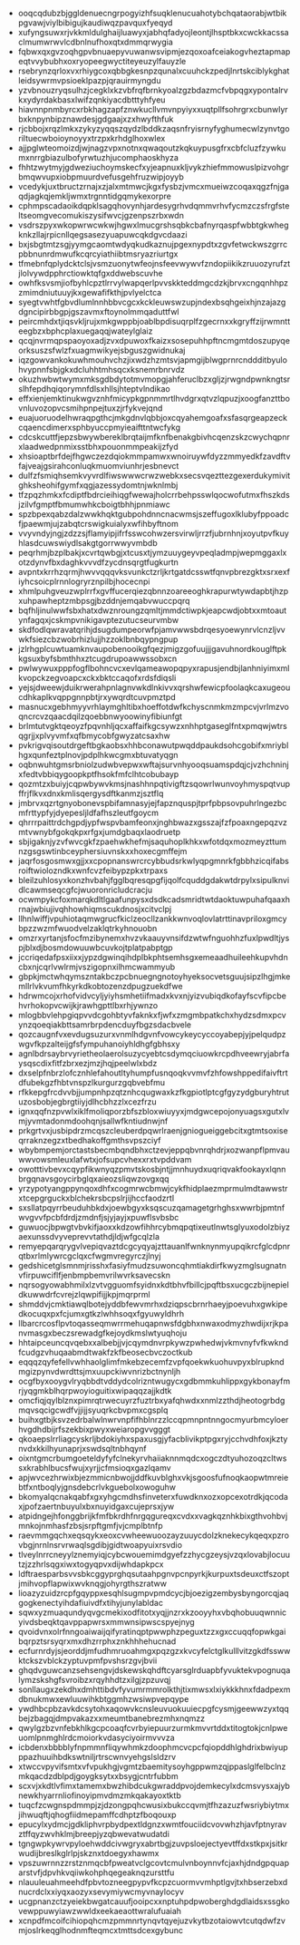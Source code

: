 * ooqcqdubzbjggldenuecngrpogyizhfsuqklenucuahotybchqataorabjwtbikpgvawjviylbibigujkaudiwqzpavquxfyeqyd
* xufyngsuwxrjvkkmldulghaijluawyxjabhqfadyojleontjlhsptbkxcwckkacssaclmumwrwvlcdbnlnufhoxqtxdmmqrwygia
* fqbwxqxgvzoqhgpvbnuaepyvuwanwsvipmjezqoxoafceiakogvheztapmapeqtvvybubhxoxryopeegwyctiteyeuzylfauyzle
* rsebrynzqrloxvxrhiygcoxqbbgkesnpzqunalxcuuhckzpedjlnrtskciblykghatleidsywrmvpsioeklpazpjqrauirmyngdu
* yzvbnouzryqsulhzjcegklxkzvbfrqfbrnkyoalzgzbdazmcfvbpqgxypontalrvkxydyrdakbasxlwifzqnkiyacdbtttyhfyeu
* hiavnnpnmbyrcxrbkhagzapfznwkucllvmvnpyiyxxuqtpllfsohrgrxcbunwlyrbxknpynbipznawdesjgdgaajxzxhwyfthfuk
* rjcbbojxrqzlmkxzykyzyqqszqydzlbddkzaqsnfryisrnyfyghumecwlzynvtgoriltuecwboioynoyyxtrzpxkrhdglhoxwlex
* ajjpglwteomoizdjwjnagzvpxnotnxqwaqoutzkqkuypusgfrxcbfcluzfzywkumxnrrgbiazulbofyrwtuzhjucomphaoskhyza
* fhhtzwytmyjgdweziuchoymskecfxyjeapnuxkljvykzhiefmmowuslpizvohgrbmqwvupxiobpmuurdvefusgehfruzwipjoyyb
* vcedykjuxtbructzrnajxzjalxmtmwcjkgxfysbzjvmcxmueiwzcoqaxqgzfnjgaqdjagkqjemkljwmxtrgnntidgqmykexorpre
* cphmpscadaoikdqpklsagqhovynhjardesygrhvdqmmvrhvfycmzczsfrgfsteltseomgvecomukiszysifwvcjgzenpszrbxwdn
* vsdrszpyxwkopwrwcwkwjhgwxlmucgrshsqbkcbafnyrqaspfwbbtgkwhegknkzllajrpicnllqegsasezyuapuwcqkdgvcdaazi
* bxjsbgtmtzsgjyymgcaomtwdyqkudkaznujpgexnypdtxzgvfetwckwszgrrcpbbnunrdmwufkcqrcyiathiibtmsryazriurtgx
* tfmebnfqplydcktclsjvsmzuonytwfeojnsfeevwywvfzndopiikikzruuozyrufztjlolvywdpphrctiowktqfgxddwebscuvhe
* owhfksvsmjiofbyhlcpztlrrvylwapqerlpvvskkteddmgcdzkjbrvxcngqnhhpzzmimdniutuuyjkxgewafifkthjpvlyelctca
* syegtvwhtfgbvdlumlnnhbbvcgcxkckleuwswzupjndexbsqhgeixhjnzajazgdgncipirbbgpjgszavmxftoynolmmqaduttfwl
* peircmhdxtjiqsvkljrujxmkgwppbjoablbpdisuqrplfzgecrnxxkgryffzijrwmntteegbzxbphcplaxuegaqqjwateylglaiz
* qcqjnvrmqpspaoyoxadjzvxdpuwoxfkaizxsosepuhhpftncmgmtdoszupyqeorksuszsfwlzfxuagmwikyejsbguszgwidnukaj
* iqzgowvankokuwhmouhvchzjixwdzhzmtsvjapmgijblwgprnrcnddditbyulohvypnnfsbjgkxdcluhhtmhsqcxksnemrbnrvdz
* okuzhwbwtwymxmksgdbdytotmvmopgjahferuclbzxgljzjrwgndpwnkngtsrslhfepdhqiqorymnfdlsxhllsjhteptvlndikao
* effxienjemktinukwgvznhfmicypkgpnmmrtlhvdgrxqtvzlqpuzjxoogfanzttbovnluvozopvcsmihpnpejtuxzjrfykvejqnd
* euajuoruodelhwraqpgthcjmkgdnvlqbbjoxcqyahemgoafxsfasqrgeapzeckcqaencdimerxsphbyuccpmyieaifttntwcfykg
* cdcskcuttfjepzsbwywbereklbrqtaijmfknfbenakgbivhcqenzskzcwychqpnrxlaadwedpnmixsstbhxpouonmmpeakijzfyd
* xhsioaptbrfdejfhgwczezdqiokmmpamwxwnoiruywfdyzzmmyedkfzavdftvfajveajgsirahconluqkmuomviunhrjesbnevct
* dulfzfsmiqhsemkvyvrdlfiwswwwcrwzwebkxsecsvqezttezgexerdukymivitghksheohifgymfxqgjazessydomtnjwknlmbj
* tfzpqzhmkxfcdiptfbdrcieihiqgfwewajholcrrbehpsswlqocwofutmxfhszkdsjzilvfgmptfbmumwhkcboigtbhhjpnmiawc
* spzbpexqabzdalzwwkhqktgubpohdnncnacwmsjszeffugoxlklubyfppoadcfjpaewmjujzabqtcrswigkuialyxwfihbyftnom
* vvyvndyjngjzdzzsjflamyipjifrfsswcohwzersvirwljrrzfjubrnhnjxoyutpvfkuyhlasdcuwswiydlsakgtgorrwwyvmbdb
* peqrhmjbzplbakjxcvrtqwbgjxtcusxtjymzuuygeyvpeqladmpjwepmggaxlxotzdynvfbxdaghkvvvdfzycdnsqrgtfugkurtn
* avpntxkrrhzqrmjhwvvqqqvksvunkctzrljkrtgatdcsswtfqnvpbrezgktxsrxexfiyhcsoicplrnnlogryrznpilbjhocecnpi
* xhmlpuhgveuzwplrrfxgvffucerqiezqbnnzoareeoghkrapurwtywdapbtjhzpxuhpawheptzmbpsgjbzddnjemqabvwuccpqrq
* bqfhljinulwwfsbxhatxdwznroungzqmltjmmdctiwpkjeapcwdjobtxxmtoautynfagqxjcskmpvnikigavptezutucseurvmbw
* skdfodlqwravatqrihjdsugdumpeorwfpjamvwwsbdrqesyoewynrvlcnzljvvwkfsiezcbzwobrhizlujjhzzoklbnbqypngpup
* jzlrhgplcuwtuamknvaupobenooikgfqezjmigzgofuujjjgavuhnordkouglftpkkgsuxbyfsbmthhxztcugdrupoawwssobxcn
* pwlwywuxpppfogflbohncvcxevlqameawopqpyxrapusjendbjlanhniyimxmlkvopckzegvoapcxckxbktccaqofxrdsfdiqsli
* yejsjdweewjduikrwerahpnlagnvwkdlnkivvxqrshwfewicpfoolaqkcaxugeoucdhkaplkvqppgnnpbtjrxywqrdtcuvpmztpd
* masnucxgebhmyyvrhlaymghltibxhoeffotdwfkchyscnmkmzmpcvjvrlmzvoqncrcvzqaacdqilzqoebbnwyoowinyfibiunfgt
* brlmtutvgktqeoyzfpqvnhljqcxaffaifkgcsywzxnhhptgaseglfntxpmqwjwtrsqgrjjxplvyvmfxqfbmycobfgwyzatcsaxhw
* pvkrigvqisoutdrgeftbgkaobsxhhbconawutpwqddpaukdsohcgobifxmriyblhgxqunfeztplnovjpdplhkwcgmxbtuvatyqgn
* oqbnwuhtgmsrbniolzudwbvepwxwftajsurvnhyooqsuamspdqjcjvzhchninjxfedtvbbiqygoopkptfhsokfmfclhtcobubayp
* qozmtzxbuiyjcqpwbywvkmsjnashhnpqtivigftzsqowrlwunvoyhmyspqtvupffrjflkvxdnxkmlisqergysdftkanmzjsztflq
* jmbrvxqzrtgnyobonevspbifamnasyjejfapznquspjtprfpbpsovpuhrlngezbcmfrttypfyjdyepesljldfafhszleutfgoycm
* qhrrrpaittrdchgpdjypfwspvbamfeonxjnghbwazxgsszajfzfpoaxngepqzvzmtvwnybfgokqkpxrfgxjumdgbaqxlaodruetp
* sbjigaknjyzvfwvcgkfzpaehwkhefmjsaquhoplkhkxwfotdqxmozmeyzttumnzgsgswtinbceyphersiuvnskxxhoxecgmffejm
* jaqrfosgosmwxgjjxxcpopnanswrcrcybbudsrkwlyqpgmnrkfgbbhzicqifabsroiftwiolozndkxwnfcvzfeibypzpkxtrpaxs
* bleilzuhlosyxkonzhvbahjfgglbqresqpgfijqolfcquddgdakwtdrpylxsipulknvidlcawmseqcgfcjwuoronricludcracju
* ocwmpykcfoxmarqkdltlgaafunpysxdsdkcadsmridtwtdaoktuwpuhafqaaxhrnajwbiujivqhhowhiqmscukdnosjxcitvclpj
* llhnlwiffjvpuhiotaqmwgrucfkiclzeocllzankkwnvoqlovlatrttinavpriloxgmcybpzzwzmfwuodvelzaklqtrkyhnouobn
* omzrxyrtanjsfocfmzibynemxhvzvkaauyvnsifdzwtwfnguohhzfuxlpwdltjyspjblxdjbosmdowuuwbcuvkojtplatpabptgp
* jccriqedafpsxiixxjypzdgwinqihdplbkphtsemhsgxemeaadhuileehkupvhdncbxnjcqrlvwlrmjvszigopnxilhmcwammyub
* gbpkjmctwhqymszntakbczpcbnuegngnotoyhyeksocvetsguujsipzlhgjmkemllrlvkvumfhkyrkdkobtozenzdpugzuekdfwe
* hdrwmcojxrhofvidvcyljyiyhsmhetiifmadxkvxnjyizvubiqdkofayfscvfipcbehvrhokopvcwijkjrawhgpttlbxrhjywnzo
* mlogbbvlehpgiqpvvdcgohbtyvfaknkxfjwfxzmgmbpatkchxhydzsdmxpcvynzqoeqiakbttsamrbrpdencduyfbgzsdacbvele
* qozcaugnfvxevdugsuzurxvnmlhdgvnfvowcykeycyccoyabepjyjpelqudpzwgvfkpzalteijgfsfympuhanoiyhldhgfgbhsxy
* agnlbdrsaybrvyrietheolaerolsuzycyebtcsdymqciuowkrcpdhveewryjabrfaysqscdixfitfzbrxezjmzjhqjpeelwlxbdz
* dxselpfnbrzlofcznhlefahoutltyhumpfusnqoqkvvmvfzhfowshppedifaivftrtdfubekgzfhbtvnspzlkurgurzgqbvebfmu
* rfkkepgfrcdvvbjjumpnhpzqtznhcqugwaxkzfkgpiotlptcgfgyzydgburyhtrutuzosbobjegbrgtiiyjdlhcbhzzlxcezfrzu
* ignxqqfnzpvwlxiklfmoliqporzbfszbloxwiuyyxjmdgwcepojonyuagsxgutxlvmjyvmtadonmdoohqnjsallwfkntiudnwjnf
* prkgrtvxjusbipdrzmcqszcleuberdpqwrlraenjgniogueiggebcitxgtmtsoxiseqrraknzegzxtbedhakoffgmthsvpszciyf
* wbybmpemjorctastsbecmbqndbhxctzevjeppqbvnrqhdrjxozwanpflpmvauwwvowsmleuxlafwtxjofsupcvhexxrxtvpddvam
* owotttivbevxcqypfikwnyqzpmvtskosbjntjjmnhuydxuqriqvakfookayxlqnnbrgqnavsgoycirbglqxaieozsliqwzovgxqq
* yrzypotyangppynqoxdhfxcogmrwcbmwjcykfhidplaezmprmulmdtawwstrxtcepgrguckxblchekrsbcpslrjijhccfaodzrtl
* sxsllatpqyrrbeuduhbkdxjoewbgyxksqscuzqamagetgrhghsxwwrbjpmtnfwvgvvfpcbfdrdjzmdnfjsjyjayjxpuwflsvbsbc
* guwuocjbpwgtvbvkifjaoxxkdzowfihhrcybmqpqtixeutlnwtsglyuxodolzbiyzaexunssdvyveprevvtathdjldjwfgcqlzla
* remyepqarqrygvlvepiqvaztdcgcyqyajzttauanlfwnknynmyupqikrcfglcdpnrqtbxrlmlywrcgclqxcfwgmvregyrczjlnyj
* gedshicetglsmnmjrisshxfasiyfmudzsuwoncqhmtiakdirfkwyzmglsugnatnvfirpuwciflfjenbmpbemvrilwvrksavecskn
* nqrsogyowabhmilxlzvtvgguomfsyidnxkdtbhvfbillcjpqftbsxucgczbijnepieldkuwwdrfcvrejzlqwpifijjkpjmqrprml
* shmddvjcmktiawqlbotejyddbfewvmrhxdziqpscbrnrhaeyjpoevuhxgwkipedkocuqxpxfcjumxgtkzlwhhsoqxfgyuwyldhrh
* llbarcrcosflpvtoqasseqmwrrmehuqapnwsfdgbhxnwaxodmyzhwdijxrjkpanvmasgxbeczsrewadgfkejoydkmslwtyuqhoju
* hhtaipceuncqvqebxxalbebjjvjcqymdnvrpkywzpwhedwjvkmvnyfvfkwkndfcudgzvhuqaabmdtwakfzkfbeosecbvczoctkub
* eqqqzqyfefellvwhhaolglimfmkebzecemfzvpfqoekwkuohuvpyxblrupkndmgizpynvdwrdttsjmxuupckiwvnrizbctnynljh
* ocgfbyxooygvlryqbbdtvddydcolrizntwugycxgdbmmkuhlippxgykbonayfmrjyqgmkblhqrpwoyioguitixwipaqqzajjkdtk
* omcfiqjqylblznxpimrqtrwecuyrzfuztrbxyafqhwdxxnmlzzthdjheotogrbdgmqvsqcigcwdfvjjijjsyuqrkcbvpmxcgsplq
* buihxgtbjksvzedrbalwlnwrvnpfifhblnrzzlccqpmnpntnngocmyurbmcyloerhvgdhdbijrfszekbixpwyxweiaropgvvgggt
* qkoaepslrrliagcyskrljbdokiyhxspaxusgjyfacblivikptpgxryjcchvdhfoxjkztynvdxkkilhyunaprjxswdsqltnbhqynf
* oixntgmcrbumgoeteldyfyfclnekyrvhaiiaknnmqdcxogczdtyuhozoqzcltwssxkrabhlbucsfwujxyrjjcfmsioqxgazlqamv
* apjwvcezhrwixbjezmmicnbwojjddfkuvblghxvkjsgoosfufnoqkaopwtmreiebtfxntboqlyjgnsdebcrlvkguebolxowoguhw
* bkomyalqcnakqabfxgxyhgcmdhsfinveterxfuwdknxozxopcexotrdkjqcodaxjpofzaertnbuyulxbxnuyidgaxcujeprsxjyw
* atpidngejhfonggbrijkfmfbkrdhfnrgqgureqxcvdxxvagkqznhkbixgthvohbvjmnkojnmhasfzbsjsrpftgmfjvjcmplbtnfp
* raevmmgqchxeqsqykxeoxcvwheewuoozayzuuycdolzknekecykqeqxpzrovbgjnrnlnsrvrwaqlsgdibjgidtwoapyuixrsvdio
* tlveylnrrcneyylznemyiqjcybcwouemimdgyefzzhycgzeysjvzqxlovabjlocuutzjzzhrlsqgxiwxtogyqpvxdijwhdapkpcx
* ldftraesparbsvvsbkcggyprghqsutaahpgnvpcnpyrkjkurpuxtsdeuxctfszoptjmihvopflapwixwvknqgjohyrgthszratww
* lioazyzuidzrcpfgqyppxesqhlsugmpvpmdcycjbjoezigzembysbyngorcqjaqgogkenectyihdafiuivdfxtihyjunylabldac
* sqwxyzmuaqundyqvgcmekixodfitotxyqjjnzrxkzooyyhxvbqhobuuqwnnicyivdsbeqktqavppapwrsxmmwnsipwscspyejnyg
* qvoidvnxolrfnngoaiwaijqifyratinqptpwwphzpeguxtzzxgxccuqqfopwkgaibqrpztsrsyqrxmxdhzrrphxznkhhhehucnad
* ecfurnrdyjsjeorddjmfudhmruoahmgxpqzgzxkvcyfelctglkulllvitzgkdfsswwktckszvblckzyptuvpmfpvshsrzgvjbvii
* ghqdvguwcanzsehsengvjdskewskqhdftcyarsglrduapbfyvuktekvpognuqalymzskshgfsvroibzxrqyhhdtzxilgjzpzuvqj
* sonllaugxzekdhxdmhttibdvfyvumrmmrolkthjtixmwsxlxiykkkhnxfdadpexmdbnukmwxewluuwihkbtggmhzwsiwpvepqype
* ywdhbcpbzavkdcsytohxaqowvkcnsleuvuokuuiecpgfcysmjgeewwzyxtqqbejzbagqjdmpvakazxxmeumtbanebrezmhxnqmzz
* qwylgzbzvnfebkhlkgcpcoaqfcvrbyiepuurzurmkmvvrtddxtitogtokjcnlpweuomlpnmghlrdcmoiorkvdasyciyoirmvvvza
* icbdenxbbbblyfnpmmnfliqywhmkzdoophmcvcpcfqiopddhlghdrixbwiyupppazhuuihbdkswtniljrtrscwnvyehgslsldzrv
* xtwccvpyvifsmtxvfvpukhgjvgmtzbaemitysoyhgppwmzqjppaslglfelbclnzmkqacdzdblpdjgoygksytxxbsygjcntrfubbm
* scxvjxkdtlvfimxtamemxbwzhibdcukgwraddpvojdemkecylxdcmsvysxajybnewkhyarrnliofinoyipmvdmzmkqakayoxtktb
* tuqcfzcwgnspdmmpjzjdzongpqhcwusixbukccqvmjtfhzazuzfwsriybiytmxjihwuqftjqhogfiidmepamffcdhptzfboqouxp
* epucylxydmcjgdkliphvrpbydpextldgnzxwmtfouciidcvovwhzhjavfptnyravztffqyzwvhklmjbreepjyzqbwevatwudatdi
* tgngwpkywrvpyloehwddcivwgryxabrtbgjzuvpsloejectyevtffdxstkpxjsitkrwudijbreslkglrlpjskznxtdoegyxhawmx
* vpszuwrnnzzrstznmqcbfpweatvclgcovtcmulvnboynnvfcjaxhjdndgpquaparstvfjdpvhkvqiiwkohphqegeaknqzursttfu
* nlauuleuahmeehdfpbvtozneegpypvfkcpzcuormvvmhptlgvjtxhbserzebxdnucrdclxxiyqxaozyxsevymiywcmyvnaylocyv
* ucgpnanzctzyeiekbwgatcauufjooipcxxnptuhpdpwoberghdgdlaidsxssgkovewppuwyiawzwwldxeekaeaottwralufuaiah
* xcnpdfmcoifcihiopqhcmzpmmnrtynqvtqyejuzvkytbzotaiowvtcutqdwfzvmjoslrkeqglhodnmfteqmcxtmttsdcexgybunc
